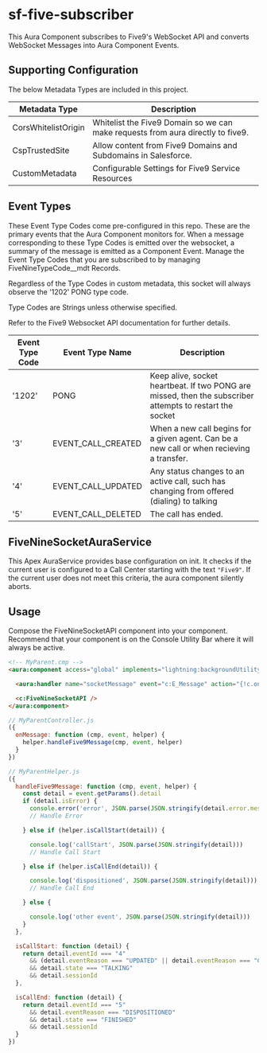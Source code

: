 # sf-five-subscriber

This Aura Component subscribes to Five9's WebSocket API and converts WebSocket Messages into Aura Component Events.

## Supporting Configuration

The below Metadata Types are included in this project.

| Metadata Type | Description |
| --- | --- |
| CorsWhitelistOrigin | Whitelist the Five9 Domain so we can make requests from aura directly to five9. |
| CspTrustedSite | Allow content from Five9 Domains and Subdomains in Salesforce. |
| CustomMetadata | Configurable Settings for Five9 Service Resources |

## Event Types

These Event Type Codes come pre-configured in this repo. These are the primary events that the Aura Component monitors for. When a message corresponding to these Type Codes is emitted over the websocket, a summary of the message is emitted as a Component Event. Manage the Event Type Codes that you are subscribed to by managing FiveNineTypeCode__mdt Records.

Regardless of the Type Codes in custom metadata, this socket will always observe the '1202' PONG type code.

Type Codes are Strings unless otherwise specified.

Refer to the Five9 Websocket API documentation for further details.

| Event Type Code | Event Type Name | Description |
| --- | --- | --- |
| '1202' | PONG | Keep alive, socket heartbeat. If two PONG are missed, then the subscriber attempts to restart the socket |
| '3' | EVENT_CALL_CREATED | When a new call begins for a given agent. Can be a new call or when recieving a transfer. |
| '4' | EVENT_CALL_UPDATED | Any status changes to an active call, such has changing from offered (dialing) to talking |
| '5' | EVENT_CALL_DELETED | The call has ended. |

## FiveNineSocketAuraService

This Apex AuraService provides base configuration on init. It checks if the current user is configured to a Call Center starting with the text `"Five9"`. If the current user does not meet this criteria, the aura component silently aborts.

## Usage

Compose the FiveNineSocketAPI component into your component. Recommend that your component is on the Console Utility Bar where it will always be active.

```html
<!-- MyParent.cmp -->
<aura:component access="global" implements="lightning:backgroundUtilityItem">

  <aura:handler name="socketMessage" event="c:E_Message" action="{!c.onMessage}" />

  <c:FiveNineSocketAPI />
</aura:component>
```
```js
// MyParentController.js
({
  onMessage: function (cmp, event, helper) {
    helper.handleFive9Message(cmp, event, helper)
  }
})
```
```js
// MyParentHelper.js
({
  handleFive9Message: function (cmp, event, helper) {
    const detail = event.getParams().detail
    if (detail.isError) {
      console.error('error', JSON.parse(JSON.stringify(detail.error.message)))
      // Handle Error

    } else if (helper.isCallStart(detail)) {

      console.log('callStart', JSON.parse(JSON.stringify(detail)))
      // Handle Call Start

    } else if (helper.isCallEnd(detail)) {

      console.log('dispositioned', JSON.parse(JSON.stringify(detail)))
      // Handle Call End

    } else {

      console.log('other event', JSON.parse(JSON.stringify(detail)))
    }
  },

  isCallStart: function (detail) {
    return detail.eventId === "4"
      && (detail.eventReason === "UPDATED" || detail.eventReason === "CONNECTED")
      && detail.state === "TALKING"
      && detail.sessionId
  },

  isCallEnd: function (detail) {
    return detail.eventId === "5"
      && detail.eventReason === "DISPOSITIONED"
      && detail.state === "FINISHED"
      && detail.sessionId
  }
})
```